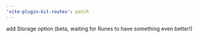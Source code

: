 ```yaml
---
'vite-plugin-kit-routes': patch
---
```


add Storage option (beta, waiting for Runes to have something even better!)
